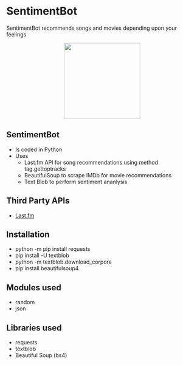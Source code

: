 # **SentimentBot**
SentimentBot recommends songs and movies depending upon your feelings
<p align="center">
  <img width="200"src="./Vecna logo.png">
</p>

## **SentimentBot** 
- Is coded in Python
- Uses 
  - Last.fm API for song recommendations using method tag.gettoptracks
  - BeautifulSoup to scrape IMDb for movie recommendations
  - Text Blob to perform sentiment ananlysis
  
## **Third Party APIs**
-   [Last.fm](https://www.last.fm/api)

## **Installation**
-   python -m pip install requests
-   pip install -U textblob
-   python -m textblob.download_corpora
-   pip install beautifulsoup4

## **Modules used**
-   random
-   json

## **Libraries used**
-   requests
-   textblob
-   Beautiful Soup (bs4)
